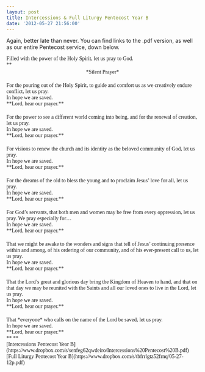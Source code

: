 ```yaml
---
layout: post
title: Intercessions & Full Liturgy Pentecost Year B
date: '2012-05-27 21:56:00'
---
```



Again, better late than never. You can find links to the .pdf version, as well as our entire Pentecost service, down below.

<div style="font: 14.0px Palatino; margin: 0.0px 0.0px 0.0px 0.0px;"><span style="letter-spacing: 0px;">Filled with the power of the Holy Spirit, let us pray to God.</span></div><div style="font: 14.0px Palatino; margin: 0.0px 0.0px 0.0px 0.0px; min-height: 19.0px;"><span style="letter-spacing: 0px;">**</span></div><div style="font: 14.0px Palatino; margin: 0.0px 0.0px 0.0px 0.0px; text-align: center;"><span style="letter-spacing: 0px;">*Silent Prayer*</span></div><div style="font: 14.0px Palatino; margin: 0.0px 0.0px 0.0px 0.0px; min-height: 19.0px;"><span style="letter-spacing: 0px;"></span></div><div style="font: 14.0px Palatino; margin: 0.0px 0.0px 0.0px 0.0px;"><span style="letter-spacing: 0px;">For the pouring out of the Holy Spirit, to guide and comfort us as we creatively endure conflict, let us pray.</span></div><div style="font: 14.0px Palatino; margin: 0.0px 0.0px 0.0px 0.0px;"><span style="letter-spacing: 0px;">In hope we are saved.</span></div><div style="font: 14.0px Palatino; margin: 0.0px 0.0px 0.0px 0.0px;"><span style="letter-spacing: 0px;">**Lord, hear our prayer.**</span></div><div style="font: 14.0px Palatino; margin: 0.0px 0.0px 0.0px 0.0px; min-height: 19.0px;"><span style="letter-spacing: 0px;"></span></div><div style="font: 14.0px Palatino; margin: 0.0px 0.0px 0.0px 0.0px;"><span style="letter-spacing: 0px;">For the power to see a different world coming into being, and for the renewal of creation, let us pray.</span></div><div style="font: 14.0px Palatino; margin: 0.0px 0.0px 0.0px 0.0px;"><span style="letter-spacing: 0px;">In hope we are saved.</span></div><div style="font: 14.0px Palatino; margin: 0.0px 0.0px 0.0px 0.0px;"><span style="letter-spacing: 0px;">**Lord, hear our prayer.**</span></div><div style="font: 14.0px Palatino; margin: 0.0px 0.0px 0.0px 0.0px; min-height: 19.0px;"><span style="letter-spacing: 0px;"></span></div><div style="font: 14.0px Palatino; margin: 0.0px 0.0px 0.0px 0.0px;"><span style="letter-spacing: 0px;">For visions to renew the church and its identity as the beloved community of God, let us pray.</span></div><div style="font: 14.0px Palatino; margin: 0.0px 0.0px 0.0px 0.0px;"><span style="letter-spacing: 0px;">In hope we are saved.</span></div><div style="font: 14.0px Palatino; margin: 0.0px 0.0px 0.0px 0.0px;"><span style="letter-spacing: 0px;">**Lord, hear our prayer.**</span></div><div style="font: 14.0px Palatino; margin: 0.0px 0.0px 0.0px 0.0px; min-height: 19.0px;"><span style="letter-spacing: 0px;"></span></div><div style="font: 14.0px Palatino; margin: 0.0px 0.0px 0.0px 0.0px;"><span style="letter-spacing: 0px;">For the dreams of the old to bless the young and to proclaim Jesus’ love for all, let us pray.</span></div><div style="font: 14.0px Palatino; margin: 0.0px 0.0px 0.0px 0.0px;"><span style="letter-spacing: 0px;">In hope we are saved.</span></div><div style="font: 14.0px Palatino; margin: 0.0px 0.0px 0.0px 0.0px;"><span style="letter-spacing: 0px;">**Lord, hear our prayer.**</span></div><div style="font: 14.0px Palatino; margin: 0.0px 0.0px 0.0px 0.0px; min-height: 19.0px;"><span style="letter-spacing: 0px;"></span></div><div style="font: 14.0px Palatino; margin: 0.0px 0.0px 0.0px 0.0px;"><span style="letter-spacing: 0px;">For God’s servants, that both men and women may be free from every oppression, let us pray. We pray especially for…</span></div><div style="font: 14.0px Palatino; margin: 0.0px 0.0px 0.0px 0.0px;"><span style="letter-spacing: 0px;">In hope we are saved.</span></div><div style="font: 14.0px Palatino; margin: 0.0px 0.0px 0.0px 0.0px;"><span style="letter-spacing: 0px;">**Lord, hear our prayer.**</span></div><div style="font: 14.0px Palatino; margin: 0.0px 0.0px 0.0px 0.0px; min-height: 19.0px;"><span style="letter-spacing: 0px;"></span></div><div style="font: 14.0px Palatino; margin: 0.0px 0.0px 0.0px 0.0px;"><span style="letter-spacing: 0px;">That we might be awake to the wonders and signs that tell of Jesus’ continuing presence within and among, of his ordering of our community, and of his ever-present call to us, let us pray.</span></div><div style="font: 14.0px Palatino; margin: 0.0px 0.0px 0.0px 0.0px;"><span style="letter-spacing: 0px;">In hope we are saved.</span></div><div style="font: 14.0px Palatino; margin: 0.0px 0.0px 0.0px 0.0px;"><span style="letter-spacing: 0px;">**Lord, hear our prayer.**</span></div><div style="font: 14.0px Palatino; margin: 0.0px 0.0px 0.0px 0.0px; min-height: 19.0px;"><span style="letter-spacing: 0px;"></span></div><div style="font: 14.0px Palatino; margin: 0.0px 0.0px 0.0px 0.0px;"><span style="letter-spacing: 0px;">That the Lord’s great and glorious day bring the Kingdom of Heaven to hand, and that on that day we may be reunited with the Saints and all our loved ones to live in the Lord, let us pray.</span></div><div style="font: 14.0px Palatino; margin: 0.0px 0.0px 0.0px 0.0px;"><span style="letter-spacing: 0px;">In hope we are saved.</span></div><div style="font: 14.0px Palatino; margin: 0.0px 0.0px 0.0px 0.0px;"><span style="letter-spacing: 0px;">**Lord, hear our prayer.**</span></div><div style="font: 14.0px Palatino; margin: 0.0px 0.0px 0.0px 0.0px; min-height: 19.0px;"><span style="letter-spacing: 0px;"></span></div><div style="font: 14.0px Palatino; margin: 0.0px 0.0px 0.0px 0.0px;"><span style="letter-spacing: 0px;">That *everyone* who calls on the name of the Lord be saved, let us pray.</span></div><div style="font: 14.0px Palatino; margin: 0.0px 0.0px 0.0px 0.0px;"><span style="letter-spacing: 0px;">In hope we are saved.</span></div><div style="font: 14.0px Palatino; margin: 0.0px 0.0px 0.0px 0.0px;"><span style="letter-spacing: 0px;">**Lord, hear our prayer.**</span></div><div style="font: 14.0px Palatino; margin: 0.0px 0.0px 0.0px 0.0px;"><span style="letter-spacing: 0px;">**  
**</span></div><div style="font: 14.0px Palatino; margin: 0.0px 0.0px 0.0px 0.0px;">[Intercessions Pentecost Year B](https://www.dropbox.com/s/senfeg62qwdeiro/Intercessions%20Pentecost%20B.pdf)</div><div style="font: 14.0px Palatino; margin: 0.0px 0.0px 0.0px 0.0px;">[Full Liturgy Pentecost Year B](https://www.dropbox.com/s/tbfrrlgtz52frnq/05-27-12p.pdf)</div><div style="font: 14.0px Palatino; margin: 0.0px 0.0px 0.0px 0.0px;"></div>
